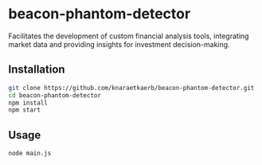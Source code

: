 # beacon-phantom-detector

Facilitates the development of custom financial analysis tools, integrating market data and providing insights for investment decision-making.

## Installation

```bash
git clone https://github.com/knaraetkaerb/beacon-phantom-detector.git
cd beacon-phantom-detector
npm install
npm start
```

## Usage
```bash
node main.js
```
